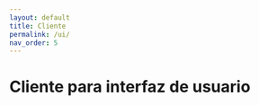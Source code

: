 ```yaml
---
layout: default
title: Cliente
permalink: /ui/
nav_order: 5
---
```


# Cliente para interfaz de usuario
